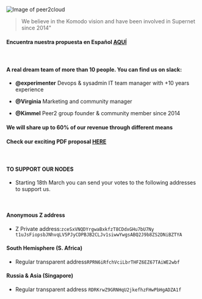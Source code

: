 

![Image of peer2cloud](https://peer2.cloud/images/peer2cloud_logo.png)

> We believe in the Komodo vision and
> have been involved in Supernet
> since 2014" 

#### Encuentra nuestra propuesta en Español [AQUÍ](https://github.com/KomodoPlatform/vote2018/blob/master/proposals/Peer2cloud/peer2cloud_es.pdf)
<br>

####  A real dream team of more than 10 people. You can find us on slack:

*  **@experimenter** Devops & sysadmin IT team manager
with +10 years experience

*  **@Virginia** Marketing and community
manager

*  **@Kimmel** Peer2 group founder & community
member since 2014


#### We will share up to 60% of our revenue through different means
#### Check our **exciting** PDF proposal [HERE](https://github.com/KomodoPlatform/vote2018/blob/master/proposals/Peer2cloud/peer2cloud.pdf)
<br>

#### **TO SUPPORT OUR NODES**
* Starting 18th March you can send your votes to the following addresses to support us.
<br>

#### Anonymous Z address

* Z Private address:`zceSxVNQDYrgwaBxkfzT8CDdxGHu7bU7Ny
t1uJsFiopsbJNhvqLV5PJyCDPBJB2CLJv1siwwYwgsABQ2J9b8ZS2DNiBZTYA`

#### South Hemisphere (S. Africa)

* Regular transparent address`RPRN6iRfchVciLbrTHFZ6EZ67TAiWE2wbf`

#### Russia & Asia (Singapore)
 
* Regular transparent address `RDRKrwZ9GRNHqU2jkefhzFHwPbHgADZA1f`

<br>




